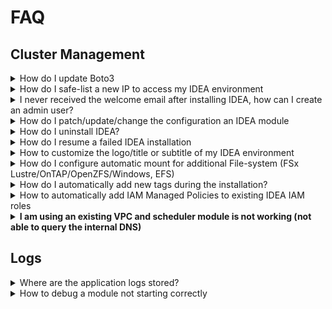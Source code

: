# FAQ

## Cluster Management

<details>

<summary>How do I update Boto3</summary>

Boto3 ([https://boto3.amazonaws.com/v1/documentation/api/latest/index.html](https://boto3.amazonaws.com/v1/documentation/api/latest/index.html)) is the official AWS Python SDK. We recommend to update boto3 on a regular basis in order to stay up-to-date with the latest AWS releases (new instance types ...)

To update Boto3, run the following patch command:

```
./idea-admin.sh patch scheduler \
  --cluster-name <CLUSTER_NAME> \
  --aws-region <REGION> \
  --force \
  --patch-command 'sudo idea_pip install boto3 --upgrade && sudo supervisorctl restart all'
```

Refer to [patch-idea-module.md](../first-time-users/cluster-operations/update-idea-cluster/patch-idea-module.md "mention") to learn more about the patch utility

</details>

<details>

<summary>How do I safe-list a new IP to access my IDEA environment</summary>

To safelist a new IP, navigate to VPC > Managed Prefix List and add your new entry into the Prefix List created by IDEA.

Alternatively, you can run the following `idea-admin.sh` command:

```
./idea-admin.sh utils cluster-prefix-list add-entry
  --cluster-name <CLUSTER_NAME> \
  --aws-region <REGION> \
  --cidr x.x.x.x/x \ 
  --description '<DESCRIPTION>'
```

</details>

<details>

<summary>I never received the welcome email after installing IDEA, how can I create an admin user?</summary>

Run the following commands to create a new admin user via IDEA APIs

<pre class="language-bash"><code class="lang-bash">IDEA_ADMIN_USER="username"
IDEA_ADMIN_USER_PASSWORD="password"
IDEA_USER_EMAIL_ADDRESS="email_address"
IDEA_CLUSTER_NAME="idea-xxx"
IDEA_DEPLOYMENT_REGION="region where you deployed IDEA"

# Retrieve Client ID
CLIENT_ID_ARN=$(./idea-admin.sh config show \
--query "cluster-manager.client_id" \
--cluster-name $IDEA_CLUSTER_NAME \
--aws-region $IDEA_DEPLOYMENT_REGION \
--format raw)

CLIENT_ID=$(aws secretsmanager get-secret-value --secret-id $CLIENT_ID_ARN --query "SecretString" --output text --region $IDEA_DEPLOYMENT_REGION)# Retrieve Client Secret

# Retrieve Client secret
CLIENT_SECRET_ARN=$(./idea-admin.sh config show \
--query "cluster-manager.client_secret" \
--cluster-name $IDEA_CLUSTER_NAME \
--aws-region $IDEA_DEPLOYMENT_REGION \
--format raw)

CLIENT_SECRET=$(aws secretsmanager get-secret-value --secret-id $CLIENT_SECRET_ARN --query "SecretString" --output text --region $IDEA_DEPLOYMENT_REGION)

# Retrieve Cognito URL
COGNITO_USER_POOL=$(./idea-admin.sh config show \
--query "identity-provider.cognito.domain_url" \
--cluster-name $IDEA_CLUSTER_NAME \
--aws-region $IDEA_DEPLOYMENT_REGION \
--format raw)

# Retrieve ALB endpoint
IDEA_ALB=$(./idea-admin.sh config show \
--query "cluster.load_balancers.external_alb.load_balancer_dns_name" \
--cluster-name $IDEA_CLUSTER_NAME \
--aws-region $IDEA_DEPLOYMENT_REGION \
--format raw)

# Generate Authorization Header (remove -w 0 if using Mac)
AUTHORIZATION_HEADER=$(echo -n $CLIENT_ID:$CLIENT_SECRET | base64 -w 0)
<strong>
</strong><strong># Request Bearer
</strong>curl --silent --insecure --location --request POST "$COGNITO_USER_POOL/oauth2/token" \
--header "Authorization: Basic $AUTHORIZATION_HEADER" \
--header "Content-Type: application/x-www-form-urlencoded" \
--data-urlencode "grant_type=client_credentials" \
--data-urlencode "scope=cluster-manager/read cluster-manager/write" > .bearer

# Bearer output is stored as text file in order to use -r. File is removed shortly after
BEARER=$(cat .bearer | jq -r ".access_token")

rm -rf .bearer
<strong>
</strong><strong># Create Admin User
</strong>curl --silent --insecure --location --request POST "https://$IDEA_ALB/cluster-manager/api/v1" \
--header "Authorization: Bearer $BEARER" \
--header "Content-Type: application/json" \
--data-raw '{
"header": {
"namespace": "Accounts.CreateUser"
},
"payload": {
"user": {
"username": "'$IDEA_ADMIN_USER'",
"password": "'$IDEA_ADMIN_USER_PASSWORD'",
"email": "'$IDEA_USER_EMAIL_ADDRESS'",
"additional_groups": ["managers-cluster-group", "administrators-cluster-group]
},
"email_verified": true
}
}'
</code></pre>

</details>

<details>

<summary>How do I patch/update/change the configuration  an IDEA module</summary>

See [update-idea-cluster](../first-time-users/cluster-operations/update-idea-cluster/ "mention")

</details>

<details>

<summary>How do I uninstall IDEA?</summary>

See [uninstall-idea.md](../first-time-users/cluster-operations/uninstall-idea.md "mention")

</details>

<details>

<summary>How do I resume a failed IDEA installation</summary>

See [#how-do-i-resume-a-failed-installation](faq.md#how-do-i-resume-a-failed-installation "mention")

</details>

<details>

<summary>How to customize the logo/title or subtitle of my IDEA environment</summary>

The logo, title and subtitle of the Web Portal can be customized using configurations.

![](https://confluence.amazon.com/download/attachments/108564578/Screen%20Shot%202022-07-11%20at%207.49.14%20AM.png?version=2\&modificationDate=1657551271000\&api=v2)

### Defaults <a href="#customizelogo-titleandsubtitle-defaults" id="customizelogo-titleandsubtitle-defaults"></a>

* title - Integrated Digital Engineering on AWS (IDEA)
* logo - IDEA Default Logo
* subtitle - \<cluster-name> (\<aws-region>)

### Customization <a href="#customizelogo-titleandsubtitle-customization" id="customizelogo-titleandsubtitle-customization"></a>

#### Logo <a href="#customizelogo-titleandsubtitle-logo" id="customizelogo-titleandsubtitle-logo"></a>

Logo can be customized by uploading appropriate logo file to the cluster's S3 Bucket. Copy the S3 object key and run the below command:

```bash
./idea-admin.sh config \
set Key=cluster-manager.web_portal.logo,Type=string,Value=assets/logo.png \
--cluster-name <CLUSTER_NAME> \
--aws-region <REGION>
```

#### Title <a href="#customizelogo-titleandsubtitle-title" id="customizelogo-titleandsubtitle-title"></a>

Title can be customized by running the below command:

```bash
./idea-admin.sh config \ 
  set "Key=cluster-manager.web_portal.title,Type=string,Value=My Company" \
  --cluster-name <CLUSTER_NAME> \
  --aws-region <REGION>
```

#### Subtitle <a href="#customizelogo-titleandsubtitle-subtitle" id="customizelogo-titleandsubtitle-subtitle"></a>

Subtitle can be customized by running the below command:

```bash
./idea-admin.sh config \
  set "Key=cluster-manager.web_portal.subtitle,Type=string,Value=R&D Cluster" \
  --cluster-name <CLUSTER_NAME> \
  --aws-region <REGION>


```

</details>

<details>

<summary>How do I configure automatic mount for additional File-system (FSx Lustre/OnTAP/OpenZFS/Windows, EFS)</summary>

See [Shared Storage](https://app.gitbook.com/o/ewXgnQpSEObr0Vh0WSOj/s/5SSt4opQQGbm5tAfuEqy/ "mention") module

</details>

<details>

<summary>How do I automatically add new tags during the installation?</summary>

Update the last section of idea/idea-administrator/resources/config/templates/global-settings/settings.yml

```
# provide custom tags for all resources created by IDEA
# for eg. to add custom tags, tags as below:
# custom_tags:
#   - Key=custom:MyTagName,Value=MyTagValue
#   - Key=AnotherExampleName,Value=Another Example Value
custom_tags: []
```

</details>

<details>

<summary>How to automatically add IAM Managed Policies to existing IDEA IAM roles</summary>

Add the managed policy ARN in cluster settings: source/idea-administrator/resources/config/templates/cluster/settings.yml&#x20;

All roles will contain the policy(ies) you have added to the list.

</details>

<details>

<summary><strong>I am using an existing VPC and scheduler module is not working (not able to query the internal DNS)</strong></summary>

IDEA create a route53 private hosted zone.&#x20;

If you try to curl any DNS from this Route53 Zone,and get no result, even though the Private Zone is assigned to the VPC

```
# nslookup 
internal-alb.idea-demo.us
-east-2.local
Server: 10.110.0.2
Address: 10.110.0.2#53
** server can't find 
internal-alb.idea-demo.us
-east-2.local: NXDOMAIN
```

To fix this, enable DNS hostname/resolution on your VPC

</details>

## Logs

<details>

<summary>Where are the application logs stored?</summary>

IDEA modules such as cluster-manager, virtual-desktop-controller and scheduler run a python based application server.

The application server logs are available under: **/opt/idea/app/logs**

All logs will be available in **application.log**. In rare occasions, few logs may be available under **stdout.log**.

Logging can configured per application server using IDEA Cluster Configuration. Below is the logging configuration for cluster-manager:

```
./idea-admin.sh config show \
  --cluster-name <CLUSTER_NAME> \
  --aws-region <REGION> \
  --query "cluster-manager.logging.*"
+-----------------------------------------------+--------------------+---------+
| Key                                           | Value              | Version |
+-----------------------------------------------+--------------------+---------+
| cluster-manager.logging.default_log_file_name | application.log    |    1    |
| cluster-manager.logging.logs_directory        | /opt/idea/app/logs |    1    |
| cluster-manager.logging.profile               | production         |    1    |
+-----------------------------------------------+--------------------+---------+
```

</details>

<details>

<summary>How to debug a module not starting correctly</summary>

1 - Log in to the EC2 machine and check the logs under **/root/boostrap/logs.**

Try to find some potential issue(s) by looking for keywords like: &#x20;

* error
* fatal
* denied
* permission

All infrastructure nodes such as directoryservice (openldap-server), scheduler, bastion-host, virtual-desktop controller use a standard directory structure during bootstrap.

2 - Check if supervisord is running correctly (/opt/idea/python/latest/bin/supervisorctl status), if not check /var/log/supervisord.log

3 - Depending your module, you can also check the app log via /opt/idea/app/logs

Make sure to run supervisorctl restart all after making any changes

</details>

